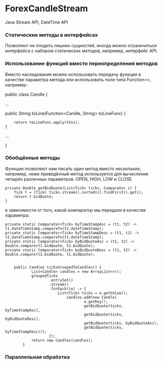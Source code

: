# ForexCandleStream
Java Stream API, DateTime API

### Статические методы в интерфейсах
Позволяют не плодить лишних сущностей, иногда можно ограничиться интерфейса с набором статических методов, например, интерфейс API.

### Использование функций вместо переопределения методов
Вместо наследования можно использовать передачу функции в качестве параметра метода или использовать поле типа Function<>, например:

public class Candle {

...

public String toLine(Function<Candle, String> toLineFunc) {
        
        return toLineFunc.apply(this);
    }
...

}

### Обобщённые методы

Функции позволяют нам писать один метод вместо нескольких, например, ниже приведённый метод используется для вычисления четырёх различных параметров: OPEN, HIGH, LOW и CLOSE


    private Double getBidQuote(List<Tick> ticks, Comparator c) {
        Tick t = (Tick) ticks.stream().sorted(c).findFirst().get();
        return t.bidQuote;
    }

в зависимости от того, какой компаратор мы передали в качестве параметра:

    private static Comparator<Tick> byTimeStampAsc = (t1, t2) -> t1.dateTimeStamp.compareTo(t2.dateTimeStamp);
    private static Comparator<Tick> byTimeStampDesc = (t1, t2) -> t2.dateTimeStamp.compareTo(t1.dateTimeStamp);
    private static Comparator<Tick> byBidQuoteAsc = (t1, t2) -> Double.compare(t1.bidQuote, t2.bidQuote);
    private static Comparator<Tick> byBidQuoteDesc = (t1, t2) -> Double.compare(t2.bidQuote, t1.bidQuote);


        public Candles ticksGroupedToCandles() {
                List<Candle> candles = new ArrayList<>();
                groupedTicks
                        .entrySet()
                        .stream()
                        .forEach((e) -> {
                            List<Tick> ticks = e.getValue();
                                candles.add(new Candle(
                                        e.getKey(),
                                        getBidQuote(ticks, byTimeStampAsc),
                                        getBidQuote(ticks, byBidQuoteDesc),
                                        getBidQuote(ticks, byBidQuoteAsc),
                                        getBidQuote(ticks, byTimeStampDesc)));
                        });
                return new Candles(candles);
            }
            
### Параллельная обработка




